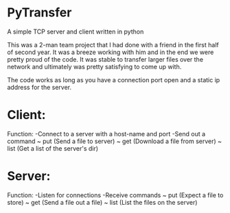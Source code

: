 # PyTransfer
A simple TCP server and client written in python

This was a 2-man team project that I had done with a friend in the first half of second year.
It was a breeze working with him and in the end we were pretty proud of the code.
It was stable to transfer larger files over the network and ultimately was pretty satisfying to come up with.

The code works as long as you have a connection port open and a static ip address for the server.

# Client:

 Function:
	-Connect to a server with a host-name and port
	-Send out a command
		~ put
			(Send a file to server)
		~ get
			(Download a file from server)
		~ list
			(Get a list of the server's dir)


# Server:

 Function: 
  -Listen for connections
	-Receive commands
		~ put 
			(Expect a file to store)
		~ get
			(Send a file out a file)
		~ list
			(List the files on the server)

